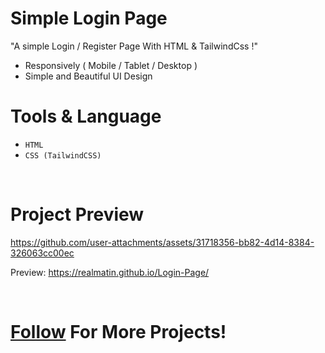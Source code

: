 # Simple Login Page
"A simple Login / Register Page With HTML & TailwindCss !"

- Responsively ( Mobile / Tablet / Desktop )
- Simple and Beautiful UI Design

# Tools & Language

- <code>HTML</code>
- <code>CSS (TailwindCSS)</code>

<br>

# Project Preview

https://github.com/user-attachments/assets/31718356-bb82-4d14-8384-326063cc00ec

Preview: https://realmatin.github.io/Login-Page/

<br>

# [Follow](https://github.com/RealMaTiN) For More Projects!
